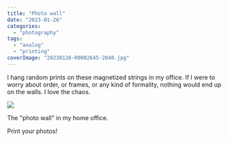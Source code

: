 ```yaml
---
title: "Photo wall"
date: "2023-01-26"
categories:
  - "photography"
tags:
  - "analog"
  - "printing"
coverImage: "20230126-R0002645-2048.jpg"
---
```


I hang random prints on these magnetized strings in my office. If I were to worry about order, or frames, or any kind of formality, nothing would end up on the walls. I love the chaos.

![](/img/2023/20230126-R0002645-2048-1024x683.jpg)

The "photo wall" in my home office.

Print your photos!
